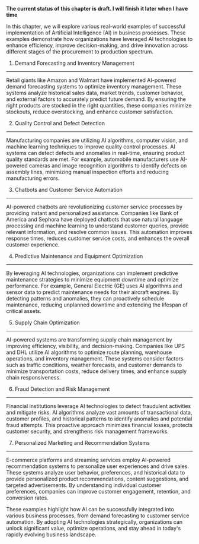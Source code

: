 **The current status of this chapter is draft. I will finish it later when I have time**

In this chapter, we will explore various real-world examples of successful implementation of Artificial Intelligence (AI) in business processes. These examples demonstrate how organizations have leveraged AI technologies to enhance efficiency, improve decision-making, and drive innovation across different stages of the procurement to production spectrum.

1. Demand Forecasting and Inventory Management
----------------------------------------------

Retail giants like Amazon and Walmart have implemented AI-powered demand forecasting systems to optimize inventory management. These systems analyze historical sales data, market trends, customer behavior, and external factors to accurately predict future demand. By ensuring the right products are stocked in the right quantities, these companies minimize stockouts, reduce overstocking, and enhance customer satisfaction.

2. Quality Control and Defect Detection
---------------------------------------

Manufacturing companies are utilizing AI algorithms, computer vision, and machine learning techniques to improve quality control processes. AI systems can detect defects and anomalies in real-time, ensuring product quality standards are met. For example, automobile manufacturers use AI-powered cameras and image recognition algorithms to identify defects on assembly lines, minimizing manual inspection efforts and reducing manufacturing errors.

3. Chatbots and Customer Service Automation
-------------------------------------------

AI-powered chatbots are revolutionizing customer service processes by providing instant and personalized assistance. Companies like Bank of America and Sephora have deployed chatbots that use natural language processing and machine learning to understand customer queries, provide relevant information, and resolve common issues. This automation improves response times, reduces customer service costs, and enhances the overall customer experience.

4. Predictive Maintenance and Equipment Optimization
----------------------------------------------------

By leveraging AI technologies, organizations can implement predictive maintenance strategies to minimize equipment downtime and optimize performance. For example, General Electric (GE) uses AI algorithms and sensor data to predict maintenance needs for their aircraft engines. By detecting patterns and anomalies, they can proactively schedule maintenance, reducing unplanned downtime and extending the lifespan of critical assets.

5. Supply Chain Optimization
----------------------------

AI-powered systems are transforming supply chain management by improving efficiency, visibility, and decision-making. Companies like UPS and DHL utilize AI algorithms to optimize route planning, warehouse operations, and inventory management. These systems consider factors such as traffic conditions, weather forecasts, and customer demands to minimize transportation costs, reduce delivery times, and enhance supply chain responsiveness.

6. Fraud Detection and Risk Management
--------------------------------------

Financial institutions leverage AI technologies to detect fraudulent activities and mitigate risks. AI algorithms analyze vast amounts of transactional data, customer profiles, and historical patterns to identify anomalies and potential fraud attempts. This proactive approach minimizes financial losses, protects customer security, and strengthens risk management frameworks.

7. Personalized Marketing and Recommendation Systems
----------------------------------------------------

E-commerce platforms and streaming services employ AI-powered recommendation systems to personalize user experiences and drive sales. These systems analyze user behavior, preferences, and historical data to provide personalized product recommendations, content suggestions, and targeted advertisements. By understanding individual customer preferences, companies can improve customer engagement, retention, and conversion rates.

These examples highlight how AI can be successfully integrated into various business processes, from demand forecasting to customer service automation. By adopting AI technologies strategically, organizations can unlock significant value, optimize operations, and stay ahead in today's rapidly evolving business landscape.
